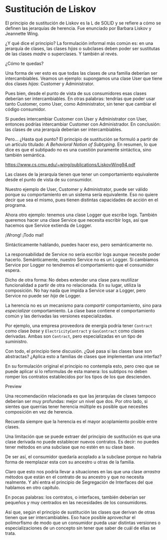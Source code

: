 # Sustitución de Liskov

El principio de sustitución de Liskov es la L de SOLID y se refiere a cómo se definen las jerarquías de herencia. Fue enunciado por Barbara Liskov y Jeannette Wing.

¿Y qué dice el principio? La formulación informal más común es: en una jerarquía de clases, las clases _hijas_ o subclases deben poder ser sustitutas de las clases _madre_ o superclases. Y también al revés.

¿Cómo te quedas?

Una forma de ver esto es que todas las clases de una familia deberían ser intercambiables. Veamos un ejemplo: supongamos una clase User que tiene dos clases _hijas_: Customer y Administrator.

Pues bien, desde el punto de vista de sus consumidores esas clases deberían ser intercambiables. En otras palabras: tendrías que poder usar tanto Customer, como User, como Administrator, sin tener que cambiar el código consumidor.

Si puedes intercambiar Customer con User y Administrator con User, entonces podrías intercambiar Customer con Administrador. En conclusión: las clases de una jerarquía deberían ser intercambiables.

Pero… ¿Hasta qué punto? El principio de sustitución se formuló a partir de un artículo titulado: _A Behavioral Notion of Subtyping_. En resumen, lo que dice es que el subtipado no es una cuestión puramente sintáctica, sino también semántica.

https://www.cs.cmu.edu/~wing/publications/LiskovWing94.pdf

Las clases de la jerarquía tienen que tener un comportamiento equivalente desde el punto de vista de su consumidor.

Nuestro ejemplo de User, Customer y Administrator, puede ser válido porque su comportamiento en un sistema sería equivalente. Eso no quiere decir que sea el mismo, pues tienen distintas capacidades de acción en el programa.

Ahora otro ejemplo: tenemos una clase Logger que escribe logs. También queremos hacer una clase Service que necesita escribir logs, así que hacemos que Service extienda de Logger.

¡Wrong! ¡Todo mal!

Sintácticamente hablando, puedes hacer eso, pero semánticamente no.

La responsabilidad de Service no sería escribir logs aunque necesite poder hacerlo. Semánticamente, nuestro Service no es un Logger. Si cambiamos Service por Logger no tendremos el comportamiento que el consumidor espera.

Dicho de otra forma: No debes extender una clase para reutilizar funcionalidad a partir de otra no relacionada. En su lugar, utiliza la composición. No hay nada que impida a Service usar a Logger, pero Service no puede ser _hija_ de Logger.

La herencia no es un mecanismo para _compartir_ comportamiento, sino para _especializar_ comportamiento. La clase base contiene el comportamiento común y las derivadas las versiones especializadas.

Por ejemplo, una empresa proveedora de energía podría tener `Contract` como clase _base_ y `ElectricityContract` y `GasContract` como clases derivadas. Ambas son `Contract`, pero especializadas en un tipo de suministro.

Con todo, el principio tiene discusión. ¿Qué pasa si las clases base son abstractas? ¿Aplica esto a familias de clases que implementan una interfaz?

En su formulación original el principio no contempla esto, pero creo que se puede aplicar si lo reformulas de esta manera: los subtipos no deben romper los contratos establecidos por los tipos de los que descienden.

Preview

Una recomendación relacionada es que las jerarquías de clases tampoco deberían ser muy profundas: mejor un nivel que dos. Por otro lado, si sientes que querrías tener herencia múltiple es posible que necesites composición en vez de herencia.

Recuerda siempre que la herencia es el mayor acoplamiento posible entre clases.

Una limitación que se puede extraer del principio de sustitución es que una clase derivada no puede establecer nuevos contratos. Es decir: no puedes tener métodos en una subclase que no estén en su clase base.

De ser así, el consumidor quedaría acoplado a la subclase porque no habría forma de reemplazar esta con su ancestro u otras de la familia.

Claro que esto nos podría llevar a situaciones en las que una clase _arrastra_ métodos que están en el contrato de su ancestro y que no necesita realmente. Y ahí entra el principio de Segregación de Interfaces del que hablamos en otro capítulo.

En pocas palabras: los contratos, o interfaces, también deberían ser pequeños y muy centrados en las necesidades de los consumidores.

Así que, según el principio de sustitución las clases que derivan de otras tienen que ser intercambiables. Eso hace posible aprovechar el polimorfismo de modo que un consumidor pueda usar distintas versiones o especializaciones de un concepto sin tener que saber de cuál de ellas se trata.